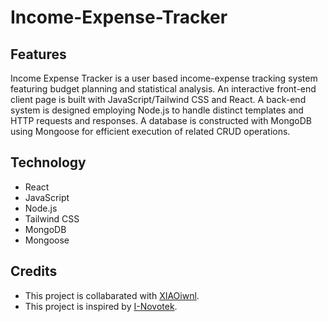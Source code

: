 # Income-Expense-Tracker
## Features
Income Expense Tracker is a user based income-expense tracking system featuring budget planning and statistical analysis. An interactive front-end client page is built with JavaScript/Tailwind CSS and React. A back-end system is designed employing Node.js to handle distinct templates and HTTP requests and responses. A database is constructed with MongoDB using Mongoose for efficient execution of related CRUD operations.

## Technology
* React
* JavaScript
* Node.js
* Tailwind CSS
* MongoDB
* Mongoose

## Credits
* This project is collabarated with [XIAOiwnl](https://github.com/XIAOiwnl).
* This project is inspired by [I-Novotek](https://www.inovotekacademy.com).
